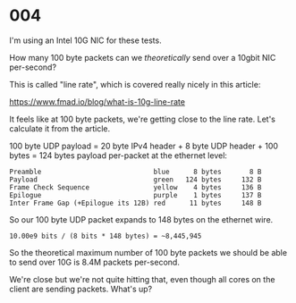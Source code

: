 # 004

I'm using an Intel 10G NIC for these tests.

How many 100 byte packets can we _theoretically_ send over a 10gbit NIC per-second?

This is called "line rate", which is covered really nicely in this article:

https://www.fmad.io/blog/what-is-10g-line-rate

It feels like at 100 byte packets, we're getting close to the line rate. Let's calculate it from the article.


100 byte UDP payload = 20 byte IPv4 header + 8 byte UDP header + 100 bytes = 124 bytes payload per-packet at the ethernet level:

```
Preamble	                        blue	  8 bytes		8 B
Payload	                            green	124 bytes     132 B
Frame Check Sequence	            yellow	  4 bytes     136 B
Epilogue	                        purple	  1 bytes     137 B
Inter Frame Gap (+Epilogue its 12B)	red	     11 bytes     148 B
```

So our 100 byte UDP packet expands to 148 bytes on the ethernet wire.

```
10.00e9 bits / (8 bits * 148 bytes) = ~8,445,945
```

So the theoretical maximum number of 100 byte packets we should be able to send over 10G is 8.4M packets per-second.

We're close but we're not quite hitting that, even though all cores on the client are sending packets. What's up?
